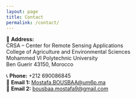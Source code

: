 ```yaml
---
layout: page
title: Contact
permalink: /contact/
---
```


📍 **Address:**  
CRSA – Center for Remote Sensing Applications  
College of Agriculture and Environmental Sciences  
Mohammed VI Polytechnic University  
Ben Guerir 43150, Morocco

📞 **Phone:** +212 690086845  
📧 **Email 1:** Mostafa.BOUSBAA@um6p.ma  
📧 **Email 2:** bousbaa.mostafa9@gmail.com

